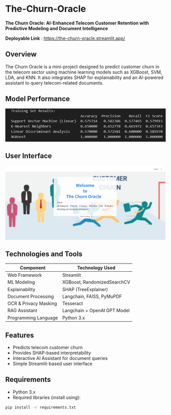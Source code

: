 # The-Churn-Oracle
**The Churn Oracle: AI-Enhanced Telecom Customer Retention with Predictive Modeling and Document Intelligence**

**Deployable Link** : https://the-churn-oracle.streamlit.app/

## Overview
The Churn Oracle is a mini-project designed to predict customer churn in the telecom sector using machine learning models such as XGBoost, SVM, LDA, and KNN. It also integrates SHAP for explainability and an AI-powered assistant to query telecom-related documents.

## Model Performance
![Img 3 model results.png](https://github.com/Coder-mania/The-Churn-Oracle/blob/main/Images/Img%203%20model%20results.jpg)

## User Interface
![UHomepage(images/UI img.png)](https://github.com/Coder-mania/The-Churn-Oracle/blob/main/Images/UI%20img.jpg)

## Technologies and Tools
| Component                     | Technology Used |
|---------------------------|----------|
| Web Framework                  | Streamlit      | 
| ML Modeling     | XGBoost, RandomizedSearchCV     |
| Explainability | SHAP (TreeExplainer)      |
| Document Processing | Langchain, FAISS, PyMuPDF |
| OCR & Privacy Masking | Tesseract |
| RAG Assistant | Langchain + OpenAI GPT Model |
| Programming Language | Python 3.x | 

## Features
- Predicts telecom customer churn
- Provides SHAP-based interpretability
- Interactive AI Assistant for document queries
- Simple Streamlit-based user interface

## Requirements
- Python 3.x
- Required libraries (install using):
```bash
pip install -r requirements.txt
